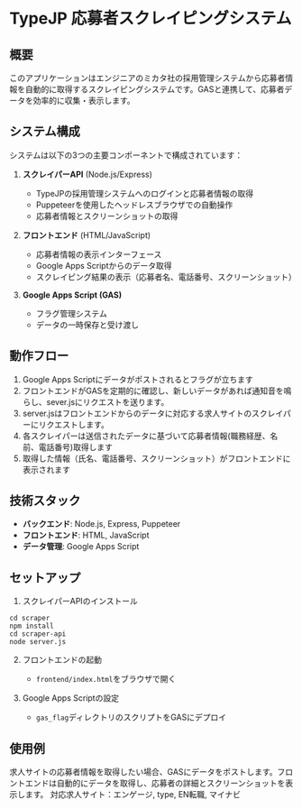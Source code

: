# TypeJP 応募者スクレイピングシステム

## 概要

このアプリケーションはエンジニアのミカタ社の採用管理システムから応募者情報を自動的に取得するスクレイピングシステムです。GASと連携して、応募者データを効率的に収集・表示します。

## システム構成

システムは以下の3つの主要コンポーネントで構成されています：

1. **スクレイパーAPI** (Node.js/Express)
   - TypeJPの採用管理システムへのログインと応募者情報の取得
   - Puppeteerを使用したヘッドレスブラウザでの自動操作
   - 応募者情報とスクリーンショットの取得

2. **フロントエンド** (HTML/JavaScript)
   - 応募者情報の表示インターフェース
   - Google Apps Scriptからのデータ取得
   - スクレイピング結果の表示（応募者名、電話番号、スクリーンショット）

3. **Google Apps Script (GAS)**
   - フラグ管理システム
   - データの一時保存と受け渡し

## 動作フロー

1. Google Apps Scriptにデータがポストされるとフラグが立ちます
2. フロントエンドがGASを定期的に確認し、新しいデータがあれば通知音を鳴らし、sever.jsにリクエストを送ります。
3. server.jsはフロントエンドからのデータに対応する求人サイトのスクレイパーにリクエストします。
4. 各スクレイパーは送信されたデータに基づいて応募者情報(職務経歴、名前、電話番号)取得します
5. 取得した情報（氏名、電話番号、スクリーンショット）がフロントエンドに表示されます

## 技術スタック

- **バックエンド**: Node.js, Express, Puppeteer
- **フロントエンド**: HTML, JavaScript
- **データ管理**: Google Apps Script

## セットアップ

1. スクレイパーAPIのインストール
```
cd scraper
npm install
cd scraper-api
node server.js
```

2. フロントエンドの起動
   - `frontend/index.html`をブラウザで開く

3. Google Apps Scriptの設定
   - `gas_flag`ディレクトリのスクリプトをGASにデプロイ

## 使用例

求人サイトの応募者情報を取得したい場合、GASにデータをポストします。フロントエンドは自動的にデータを取得し、応募者の詳細とスクリーンショットを表示します。 
対応求人サイト：エンゲージ, type, EN転職, マイナビ
